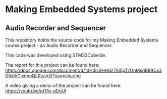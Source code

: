 # Making Embedded Systems project
## Audio Recorder and Sequencer

This repository holds the source code for my Making Embedded Systems course project - an Audio Recorder and Sequencer.

This code was developed using STM32CubeIde.

The report for this project can be found here: https://docs.google.com/document/d/1dHdlL9HH6z7I65pTzOnMsdB8BCx3DlkdbClxdpnQLRs/edit?usp=sharing

A video giving a demo of the project can be found here: https://youtu.be/pt17p-qDoUI
